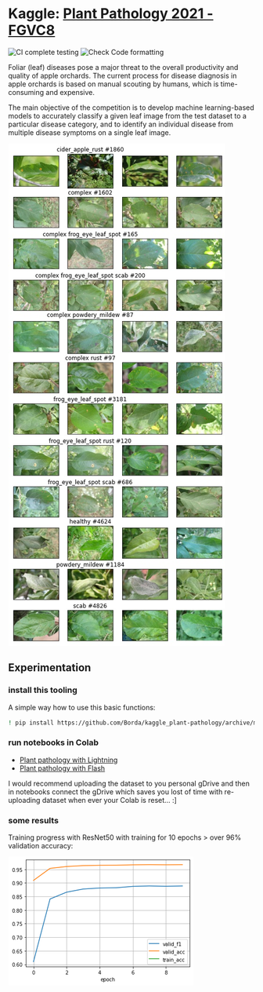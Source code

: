 # Kaggle: [Plant Pathology 2021 - FGVC8](https://www.kaggle.com/c/plant-pathology-2021-fgvc8)

![CI complete testing](https://github.com/Borda/kaggle_plant-pathology/workflows/CI%20complete%20testing/badge.svg?branch=main&event=push)
![Check Code formatting](https://github.com/Borda/kaggle_plant-pathology/workflows/Check%20Code%20formatting/badge.svg?branch=main&event=push)

Foliar (leaf) diseases pose a major threat to the overall productivity and quality of apple orchards.
The current process for disease diagnosis in apple orchards is based on manual scouting by humans, which is time-consuming and expensive.

The main objective of the competition is to develop machine learning-based models to accurately classify a given leaf image from the test dataset to a particular disease category, and to identify an individual disease from multiple disease symptoms on a single leaf image.

![Sample images](./assets/images.jpg)

## Experimentation

### install this tooling

A simple way how to use this basic functions:
```bash
! pip install https://github.com/Borda/kaggle_plant-pathology/archive/main.zip
```

### run notebooks in Colab

* [Plant pathology with Lightning](https://colab.research.google.com/github/Borda/kaggle_plant-pathology/blob/main/notebooks/Plant-Pathology-with-Lightning.ipynb)
* [Plant pathology with Flash](https://colab.research.google.com/github/Borda/kaggle_plant-pathology/blob/main/notebooks/Plant-Pathology-with-Flash.ipynb)

I would recommend uploading the dataset to you personal gDrive and then in notebooks connect the gDrive which saves you lost of time with re-uploading dataset when ever your Colab is reset... :]

### some results

Training progress with ResNet50 with training  for 10 epochs > over 96% validation accuracy:

![Training process](./assets/metrics.png)
